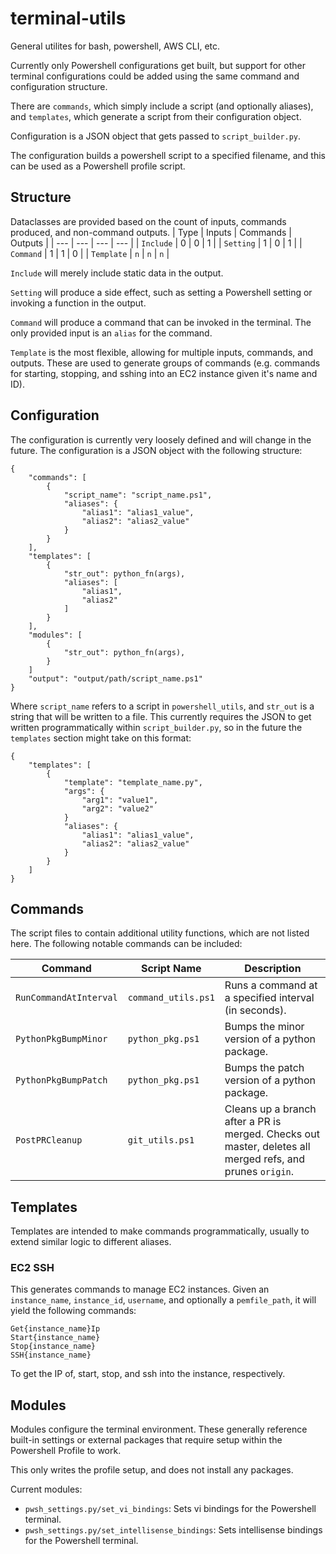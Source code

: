# terminal-utils
General utilites for bash, powershell, AWS CLI, etc.

Currently only Powershell configurations get built, but support for other terminal configurations could be added using the same command and configuration structure.

There are `commands`, which simply include a script (and optionally aliases), and `templates`, which generate a script from their configuration object.

Configuration is a JSON object that gets passed to `script_builder.py`.

The configuration builds a powershell script to a specified filename, and this can be used as a Powershell profile script.

## Structure
Dataclasses are provided based on the count of inputs, commands produced, and non-command outputs.
| Type | Inputs | Commands | Outputs |
| --- | --- | --- | --- |
| `Include` | 0 | 0 | 1 |
| `Setting` | 1 | 0 | 1 |
| `Command` | 1 | 1 | 0 |
| `Template` | `n` | `n` | `n` |

`Include` will merely include static data in the output.

`Setting` will produce a side effect, such as setting a Powershell setting or invoking a function in the output.

`Command` will produce a command that can be invoked in the terminal. The only provided input is an `alias` for the command.

`Template` is the most flexible, allowing for multiple inputs, commands, and outputs. These are used to generate groups of commands (e.g. commands for starting, stopping, and sshing into an EC2 instance given it's name and ID).




## Configuration
The configuration is currently very loosely defined and will change in the future.
The configuration is a JSON object with the following structure:

```
{
    "commands": [ 
        {
            "script_name": "script_name.ps1",
            "aliases": {
                "alias1": "alias1_value",
                "alias2": "alias2_value"
            }
        }
    ],
    "templates": [
        {
            "str_out": python_fn(args),
            "aliases": [
                "alias1",
                "alias2"
            ]
        }
    ],
    "modules": [
        {
            "str_out": python_fn(args),
        }
    ]
    "output": "output/path/script_name.ps1"
}
```
Where `script_name` refers to a script in `powershell_utils`, and `str_out` is a string that will be written to a file.
This currently requires the JSON to get written programmatically within `script_builder.py`, so in the future the `templates` section might take on this format:
```
{
    "templates": [
        {
            "template": "template_name.py",
            "args": {
                "arg1": "value1",
                "arg2": "value2"
            }
            "aliases": {
                "alias1": "alias1_value",
                "alias2": "alias2_value"
            }
        }
    ]
}
```

## Commands
The script files to contain additional utility functions, which are not listed here.
The following notable commands can be included:

[//]: # (Make a table)

| Command | Script Name | Description |
| ------- | ----------- | ----------- |
| `RunCommandAtInterval` | `command_utils.ps1` | Runs a command at a specified interval (in seconds). |
| `PythonPkgBumpMinor` | `python_pkg.ps1` | Bumps the minor version of a python package. |
| `PythonPkgBumpPatch` | `python_pkg.ps1` | Bumps the patch version of a python package. |
| `PostPRCleanup` | `git_utils.ps1` | Cleans up a branch after a PR is merged. Checks out master, deletes all merged refs, and prunes `origin`. |

## Templates
Templates are intended to make commands programmatically, usually to extend similar logic to different aliases.

### EC2 SSH
This generates commands to manage EC2 instances. Given an `instance_name`, `instance_id`, `username`, and optionally a `pemfile_path`, it will yield the following commands:
```
Get{instance_name}Ip
Start{instance_name}
Stop{instance_name}
SSH{instance_name}
```
To get the IP of, start, stop, and ssh into the instance, respectively.

## Modules
Modules configure the terminal environment. These generally reference built-in settings or external packages that require setup within the Powershell Profile to work. 

This only writes the profile setup, and does not install any packages.

Current modules:
- `pwsh_settings.py/set_vi_bindings`: Sets vi bindings for the Powershell terminal.
- `pwsh_settings.py/set_intellisense_bindings`: Sets intellisense bindings for the Powershell terminal.